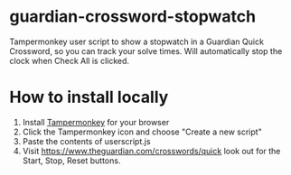 # guardian-crossword-stopwatch
Tampermonkey user script to show a stopwatch in a Guardian Quick Crossword, so you can track your solve times.
Will automatically stop the clock when Check All is clicked.

# How to install locally

1) Install [Tampermonkey](https://www.tampermonkey.net/) for your browser
2) Click the Tampermonkey icon and choose "Create a new script"
3) Paste the contents of userscript.js
4) Visit https://www.theguardian.com/crosswords/quick look out for the Start, Stop, Reset buttons.
